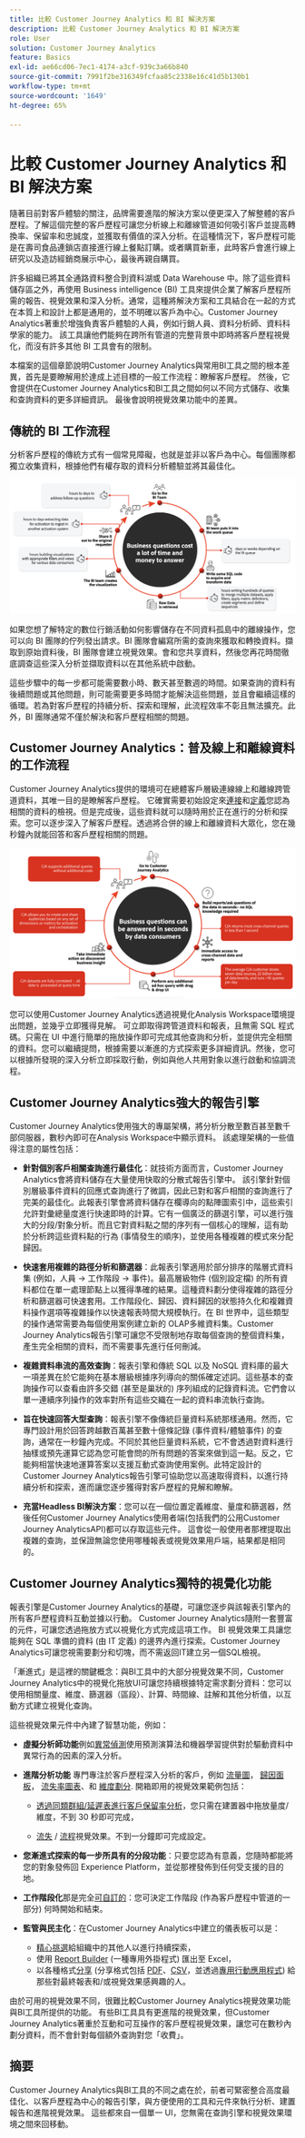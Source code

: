 ```yaml
---
title: 比較 Customer Journey Analytics 和 BI 解決方案
description: 比較 Customer Journey Analytics 和 BI 解決方案
role: User
solution: Customer Journey Analytics
feature: Basics
exl-id: ae66cd06-7ec1-4174-a3cf-939c3a66b840
source-git-commit: 7991f2be316349fcfaa85c2338e16c41d5b130b1
workflow-type: tm+mt
source-wordcount: '1649'
ht-degree: 65%

---
```


# 比較 Customer Journey Analytics 和 BI 解決方案

隨著目前對客戶體驗的關注，品牌需要進階的解決方案以便更深入了解整體的客戶歷程。了解這個完整的客戶歷程可讓您分析線上和離線管道如何吸引客戶並提高轉換率、保留率和忠誠度，並獲取有價值的深入分析。在這種情況下，客戶歷程可能是在壽司食品連鎖店直接進行線上餐點訂購。或者購買新車，此時客戶會進行線上研究以及造訪經銷商展示中心，最後再親自購買。

許多組織已將其全通路資料整合到資料湖或 Data Warehouse 中。除了這些資料儲存區之外，再使用 Business intelligence (BI) 工具來提供企業了解客戶歷程所需的報告、視覺效果和深入分析。通常，這種將解決方案和工具結合在一起的方式在本質上和設計上都是通用的，並不明確以客戶為中心。Customer Journey Analytics著重於增強負責客戶體驗的人員，例如行銷人員、資料分析師、資料科學家的能力。 該工具讓他們能夠在跨所有管道的完整背景中即時將客戶歷程視覺化，而沒有許多其他 BI 工具會有的限制。

本檔案的這個章節說明Customer Journey Analytics與常用BI工具之間的根本差異，首先是要瞭解用於達成上述目標的一般工作流程：瞭解客戶歷程。 然後，它會提供在Customer Journey Analytics和BI工具之間如何以不同方式儲存、收集和查詢資料的更多詳細資訊。 最後會說明視覺效果功能中的差異。

## 傳統的 BI 工作流程

分析客戶歷程的傳統方式有一個常見障礙，也就是並非以客戶為中心。每個團隊都獨立收集資料，根據他們有權存取的資料分析體驗並將其最佳化。

![傳統BI工作流程，如本節所述](./assets/biworkflow.png)

如果您想了解特定的數位行銷活動如何影響儲存在不同資料孤島中的離線操作，您可以向 BI 團隊的佇列發出請求。BI 團隊會編寫所需的查詢來獲取和轉換資料。擷取到原始資料後，BI 團隊會建立視覺效果。會和您共享資料，然後您再花時間徹底調查這些深入分析並擷取資料以在其他系統中啟動。

這些步驟中的每一步都可能需要數小時、數天甚至數週的時間。如果查詢的資料有後續問題或其他問題，則可能需要更多時間才能解決這些問題，並且會繼續這樣的循環。若為對客戶歷程的持續分析、探索和理解，此流程效率不彰且無法擴充。此外，BI 團隊通常不僅於解決和客戶歷程相關的問題。

## Customer Journey Analytics：普及線上和離線資料的工作流程

Customer Journey Analytics提供的環境可在總體客戶層級連線線上和離線跨管道資料，其唯一目的是瞭解客戶歷程。 它確實需要初始設定來[連接](/help/connections/overview.md)和[定義](/help/data-views/data-views.md)您認為相關的資料的檢視。但是完成後，這些資料就可以隨時用於正在進行的分析和探索。您可以逐步深入了解客戶歷程。透過將合併的線上和離線資料大眾化，您在幾秒鐘內就能回答和客戶歷程相關的問題。

![Customer Journey Analytics工作流程，如本節所述](./assets/cjaworkflow.png)

您可以使用Customer Journey Analytics透過視覺化Analysis Workspace環境提出問題，並幾乎立即獲得見解。 可立即取得跨管道資料和報表，且無需 SQL 程式碼。只需在 UI 中進行簡單的拖放操作即可完成其他查詢和分析，並提供完全相關的資料。您可以繼續提問，根據需要以漸進的方式探索更多詳細資訊。然後，您可以根據所發現的深入分析立即採取行動，例如與他人共用對象以進行啟動和協調流程。

## Customer Journey Analytics強大的報告引擎

Customer Journey Analytics使用強大的專屬架構，將分析分散至數百甚至數千部伺服器，數秒內即可在Analysis Workspace中顯示資料。 該處理架構的一些值得注意的屬性包括：

* **針對個別客戶相關查詢進行最佳化**：就技術方面而言，Customer Journey Analytics會將資料儲存在大量使用快取的分散式報告引擎中。 該引擎針對個別層級事件資料的回應式查詢進行了微調，因此已對和客戶相關的查詢進行了完美的最佳化。此報表引擎會將資料儲存在欄導向的點陣圖索引中，這些索引允許對彙總量度進行快速即時的計算。它有一個廣泛的篩選引擎，可以進行強大的分段/對象分析。而且它對資料點之間的序列有一個核心的理解，這有助於分析跨這些資料點的行為 (事情發生的順序)，並使用各種複雜的模式來分配歸因。

* **快速套用複雜的路徑分析和篩選器**：此報表引擎適用於部分排序的階層式資料集 (例如，人員 -> 工作階段 -> 事件)。最高層級物件 (個別設定檔) 的所有資料都位在單一處理節點上以獲得準確的結果。這種資料劃分使得複雜的路徑分析和篩選器可快速套用。工作階段化、歸因、資料歸因的狀態持久化和複雜資料操作選項等複雜操作以快速報表時間大規模執行。在 BI 世界中，這些類型的操作通常需要為每個使用案例建立新的 OLAP多維資料集。Customer Journey Analytics報告引擎可讓您不受限制地存取每個查詢的整個資料集，產生完全相關的資料，而不需要事先進行任何刪減。

* **複雜資料串流的高效查詢**：報表引擎和傳統 SQL 以及 NoSQL 資料庫的最大一項差異在於它能夠在基本層級根據序列導向的關係確定述詞。這些基本的查詢操作可以查看由許多交錯 (甚至是巢狀的) 序列組成的記錄資料流。它們會以單一連續序列操作的效率對所有這些交織在一起的資料串流執行查詢。

* **旨在快速回答大型查詢**：報表引擎不像傳統巨量資料系統那樣通用。然而，它專門設計用於回答跨越數百萬甚至數十億條記錄 (事件資料/體驗事件) 的查詢，通常在一秒鐘內完成。不同於其他巨量資料系統，它不會透過對資料進行抽樣或預先運算它認為您可能會問的所有問題的答案來做到這一點。反之，它能夠相當快速地運算答案以支援互動式查詢使用案例。此特定設計的Customer Journey Analytics報告引擎可協助您以高速取得資料，以進行持續分析和探索，進而讓您逐步獲得對客戶歷程的見解和瞭解。

* **充當Headless BI解決方案**：您可以在一個位置定義維度、量度和篩選器，然後任何Customer Journey Analytics使用者端(包括我們的公用Customer Journey AnalyticsAPI)都可以存取這些元件。 這會從一般使用者那裡提取出複雜的查詢，並保證無論您使用哪種報表或視覺效果用戶端，結果都是相同的。

## Customer Journey Analytics獨特的視覺化功能

報表引擎是Customer Journey Analytics的基礎，可讓您逐步與該報表引擎內的所有客戶歷程資料互動並據以行動。 Customer Journey Analytics隨附一套豐富的元件，可讓您透過拖放方式以視覺化方式完成這項工作。 BI 視覺效果工具讓您能夠在 SQL 準備的資料 (由 IT 定義) 的邊界內進行探索。Customer Journey Analytics可讓您視需要劃分和切塊，而不需返回IT建立另一個SQL檢視。

「漸進式」是這裡的關鍵概念：與BI工具中的大部分視覺效果不同，Customer Journey Analytics中的視覺化拖放UI可讓您持續根據特定需求劃分資料：您可以使用相關量度、維度、篩選器（區段）、計算、時間線、註解和其他分析值，以互動方式建立視覺化查詢。

這些視覺效果元件中內建了智慧功能，例如：

* **虛擬分析師功能**&#x200B;例如[異常偵測](/help/analysis-workspace/virtual-analyst/c-anomaly-detection/anomaly-detection.md)使用預測演算法和機器學習提供對於驅動資料中異常行為的因素的深入分析。

* **進階分析功能** 專門專注於客戶歷程深入分析的客戶，例如 [流量圖](/help/analysis-workspace/visualizations/c-flow/flow.md)， [歸因面板](/help/analysis-workspace/c-panels/attribution.md)， [流失率圖表](/help/analysis-workspace/visualizations/fallout/fallout-flow.md)、和 [維度劃分](/help/components/dimensions/t-breakdown-fa.md). 開箱即用的視覺效果範例包括：

   * [透過同類群組/延遲表進行客戶保留率分析](/help/analysis-workspace/visualizations/cohort-table/cohort-use-cases.md)，您只需在建置器中拖放量度/維度，不到 30 秒即可完成，

   * [流失](/help/analysis-workspace/visualizations/fallout/configuring-fallout.md) / [流程](/help/analysis-workspace/visualizations/c-flow/create-flow.md)視覺效果。不到一分鐘即可完成設定。

* **您漸進式探索的每一步所具有的分段功能**：只要您認為有意義，您隨時都能將您的對象發佈回 Experience Platform，並從那裡發佈到任何受支援的目的地。

* **工作階段化**&#x200B;那是完全[可自訂的](/help/data-views/component-settings/persistence.md)：您可決定工作階段 (作為客戶歷程中管道的一部分) 何時開始和結束。

* **監管與民主化**：在Customer Journey Analytics中建立的儀表板可以是：

   * [精心挑選](/help/analysis-workspace/curate-share/curate.md)給組織中的其他人以進行持續探索，
   * 使用 [Report Builder](/help/report-builder/report-buider-overview.md) (一種專用外掛程式) 匯出至 Excel，
   * 以各種格式[分享](/help/analysis-workspace/curate-share/share-projects.md) (分享格式包括 [PDF](/help/analysis-workspace/curate-share/download-send.md)、[CSV](/help/analysis-workspace/curate-share/download-send.md)，並透過[專用行動應用程式](/help/mobile-app/home.md)) 給那些對最終報表和/或視覺效果感興趣的人。

由於可用的視覺效果不同，很難比較Customer Journey Analytics視覺效果功能與BI工具所提供的功能。 有些BI工具具有更進階的視覺效果，但Customer Journey Analytics著重於互動和可互操作的客戶歷程視覺效果，讓您可在數秒內劃分資料，而不會針對每個額外查詢對您「收費」。


## 摘要

Customer Journey Analytics與BI工具的不同之處在於，前者可緊密整合高度最佳化、以客戶歷程為中心的報告引擎，與方便使用的工具和元件來執行分析、建置報告和進階視覺效果。 這些都來自一個單一 UI，您無需在查詢引擎和視覺效果環境之間來回移動。

